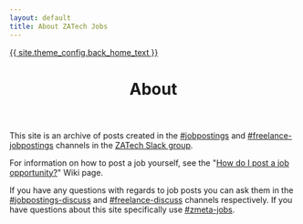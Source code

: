 ```yaml
---
layout: default
title: About ZATech Jobs
---
```


<a href="{{ site.url }}">{{ site.theme_config.back_home_text }}</a>

<header>
  <h1>About</h1>
</header>

This site is an archive of posts created in the [#jobpostings](https://zatech.slack.com/archives/C1RAZB24S) and [#freelance-jobpostings](https://zatech.slack.com/archives/CA6AG7TKL) channels in the [ZATech Slack group](https://zatech.co.za).

For information on how to post a job yourself, see the "[How do I post a job opportunity?](https://wiki.zatech.co.za/faqs/howtojobpost)" Wiki page.

If you have any questions with regards to job posts you can ask them in the [#jobpostings-discuss](https://zatech.slack.com/archives/C04G25KJW) and [#freelance-discuss](https://zatech.slack.com/archives/C0JEGJ5AT) channels respectively. If you have questions about this site specifically use [#zmeta-jobs](https://zatech.slack.com/archives/C01CQTV4G5Q).
